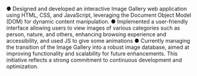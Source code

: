 ● Designed and developed an interactive Image Gallery web application using HTML,
CSS, and JavaScript, leveraging the Document Object Model (DOM) for dynamic
content manipulation.
● Implemented a user-friendly interface allowing users to view images of various
categories such as person, nature, and others, enhancing browsing experience and
accessibility, and used JS to give some animations
● Currently managing the transition of the Image Gallery into a robust image database,
aimed at improving functionality and scalability for future enhancements. This initiative
reflects a strong commitment to continuous development and optimization.
